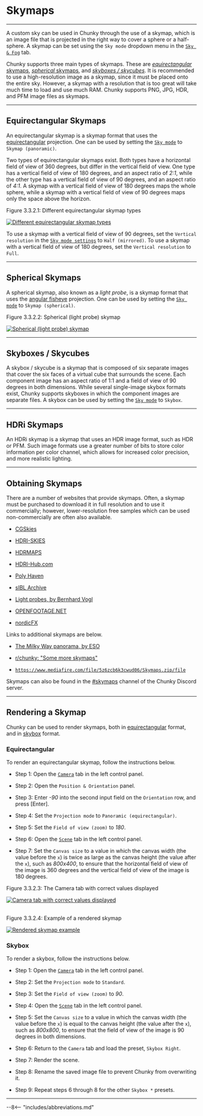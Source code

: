 # Skymaps

---

A custom sky can be used in Chunky through the use of a skymap, which is an image file that is projected in the right way to cover a sphere or a half-sphere. A skymap can be set using the `Sky mode` dropdown menu in the [`Sky & Fog`](../../user_interface/render_controls/sky_and_fog#sky-mode-settings) tab.

Chunky supports three main types of skymaps. These are [*equirectangular* skymaps](#equirectangular-skymaps), [*spherical* skymaps](#spherical-skymaps), and [*skyboxes / skycubes*](#skyboxes-skycubes). It is recommended to use a high-resolution image as a skymap, since it must be placed onto the entire sky. However, a skymap with a resolution that is too great will take much time to load and use much RAM. Chunky supports PNG, JPG, HDR, and PFM image files as skymaps.

---

## Equirectangular Skymaps

An equirectangular skymap is a skymap format that uses the <a href="https://wiki.panotools.org/Equirectangular_Projection" target="_blank">equirectangular</a> projection. One can be used by setting the [`Sky mode`](../../user_interface/render_controls/sky_and_fog#sky-mode-settings) to `Skymap (panoramic)`.

Two types of equirectangular skymaps exist. Both types have a horizontal field of view of 360 degrees, but differ in the vertical field of view. One type has a vertical field of view of 180 degrees, and an aspect ratio of *2:1*, while the other type has a vertical field of view of 90 degrees, and an aspect ratio of *4:1*. A skymap with a vertical field of view of 180 degrees maps the whole sphere, while a skymap with a vertical field of view of 90 degrees maps only the space above the horizon.

<div class="figure" id="figure-3-3-2-1">
  <p class="figure">
  Figure 3.3.2.1: Different equirectangular skymap types
  </p>
  <div class="figureimgcontainer">
    <a href="../../../img/examples/skymaps/skymap_vertical_resolution.png">
      <img class="figure" src="../../../img/examples/skymaps/skymap_vertical_resolution.png" alt="Different equirectangular skymap types">
    </a>
  </div>
</div>

To use a skymap with a vertical field of view of 90 degrees, set the `Vertical resolution` in the [`Sky mode settings`](../../user_interface/render_controls/sky_and_fog#sky-mode-settings) to `Half (mirrored)`. To use a skymap with a vertical field of view of 180 degrees, set the `Vertical resolution` to `Full`.

---

## Spherical Skymaps

A spherical skymap, also known as a *light probe*, is a skymap format that uses the <a href="http://www.paulbourke.net/dome/fisheye/" target="_blank">angular fisheye</a> projection. One can be used by setting the [`Sky mode`](../../user_interface/render_controls/sky_and_fog#sky-mode-settings) to `Skymap (spherical)`.

<div class="figure" id="figure-3-3-2-2">
  <p class="figure">
  Figure 3.3.2.2: Spherical (light probe) skymap
  </p>
  <div class="figureimgcontainer">
    <a href="../../../img/examples/skymaps/light_probe.jpg">
      <img class="figure" src="../../../img/examples/skymaps/light_probe.jpg" alt="Spherical (light probe) skymap">
    </a>
  </div>
</div>

---

## Skyboxes / Skycubes

A skybox / skycube is a skymap that is composed of six separate images that cover the six faces of a virtual cube that surrounds the scene. Each component image has an aspect ratio of 1:1 and a field of view of 90 degrees in both dimensions. While several single-image skybox formats exist, Chunky supports skyboxes in which the component images are separate files. A skybox can be used by setting the [`Sky mode`](../../user_interface/render_controls/sky_and_fog#sky-mode-settings) to `Skybox`.

---

## HDRi Skymaps

An HDRi skymap is a skymap that uses an HDR image format, such as HDR or PFM. Such image formats use a greater number of bits to store color information per color channel, which allows for increased color precision, and more realistic lighting.

---

## Obtaining Skymaps

There are a number of websites that provide skymaps. Often, a skymap must be purchased to download it in full resolution and to use it commercially; however, lower-resolution free samples which can be used non-commercially are often also available.

- <a href="https://cgskies.com/" target="_blank">CGSkies</a>

- <a href="https://hdri-skies.com/hdri-skies/" target="_blank">HDRI-SKIES</a>

- <a href="https://hdrmaps.com/hdri-skies/" target="_blank">HDRMAPS</a>

- <a href="https://www.hdri-hub.com/hdrishop/hdri" target="_blank">HDRI-Hub.com</a>

- <a href="https://polyhaven.com/hdris/skies" target="_blank">Poly Haven</a>

- <a href="http://hdrlabs.com/sibl/archive.html" target="_blank">sIBL Archive</a>

- <a href="http://dativ.at/lightprobes/" target="_blank">Light probes, by Bernhard Vogl</a>

- <a href="https://www.openfootage.net/category/high-dynamic-range-panorama/" target="_blank">OPENFOOTAGE.NET</a>

- <a href="http://www.nordicfx.net/?works=hdri" target="_blank">nordicFX</a>

Links to additional skymaps are below.

- <a href="https://www.eso.org/public/images/eso0932a/" target="_blank">The Milky Way panorama, by ESO</a>

- <a href="https://www.reddit.com/r/chunky/comments/17ts4b/some_more_skymaps/" target="_blank">r/chunky: "Some more skymaps"</a>

- <a href="https://www.mediafire.com/file/5z6zcb6k3cwud06/Skymaps.zip/file" target="_blank">`https://www.mediafire.com/file/5z6zcb6k3cwud06/Skymaps.zip/file`</a>

Skymaps can also be found in the <a href="https://discord.gg/zKnCf6t9Pu" target="_blank">#skymaps</a> channel of the Chunky Discord server.

---

## Rendering a Skymap

Chunky can be used to render skymaps, both in [equirectangular](#equirectangular-skymaps) format, and in [skybox](#skyboxes-skycubes) format.

### Equirectangular

To render an equirectangular skymap, follow the instructions below.

- Step 1: Open the [`Camera`](../../user_interface/render_controls/camera) tab in the left control panel.

- Step 2: Open the `Position & Orientation` panel.

- Step 3: Enter *-90* into the second input field on the `Orientation` row, and press [Enter].

- Step 4: Set the `Projection mode` to `Panoramic (equirectangular)`.

- Step 5: Set the `Field of view (zoom)` to *180*.

- Step 6: Open the [`Scene`](../../user_interface/render_controls/scene) tab in the left control panel.

- Step 7: Set the `Canvas size` to a value in which the canvas width (the value before the `x`) is twice as large as the canvas height (the value after the `x`), such as *800x400*, to ensure that the horizontal field of view of the image is 360 degrees and the vertical field of view of the image is 180 degrees.

<div class="figure" id="figure-3-3-2-3">
  <p class="figure">
  Figure 3.3.2.3: The Camera tab with correct values displayed
  </p>
  <div class="figureimgcontainer">
    <a href="../../../img/examples/skymaps/skymap_camera_tab.png">
      <img class="figure" src="../../../img/examples/skymaps/skymap_camera_tab.png" alt="Camera tab with correct values displayed">
    </a>
  </div>
</div>
<br>

<div class="figure" id="figure-3-3-2-4">
  <p class="figure">
  Figure 3.3.2.4: Example of a rendered skymap
  </p>
  <div class="figureimgcontainer">
    <a href="../../../img/examples/skymaps/skymap_render.png">
      <img class="figure" src="../../../img/examples/skymaps/skymap_render.png" alt="Rendered skymap example">
    </a>
  </div>
</div>

### Skybox

To render a skybox, follow the instructions below.

- Step 1: Open the [`Camera`](../../user_interface/render_controls/camera) tab in the left control panel.

- Step 2: Set the `Projection mode` to `Standard`.

- Step 3: Set the `Field of view (zoom)` to *90*.

- Step 4: Open the [`Scene`](../../user_interface/render_controls/scene) tab in the left control panel.

- Step 5: Set the `Canvas size` to a value in which the canvas width (the value before the `x`) is equal to the canvas height (the value after the `x`), such as *800x800*, to ensure that the field of view of the image is 90 degrees in both dimensions.

- Step 6: Return to the `Camera` tab and load the preset, `Skybox Right`.

- Step 7: Render the scene.

- Step 8: Rename the saved image file to prevent Chunky from overwriting it.

- Step 9: Repeat steps 6 through 8 for the other `Skybox *` presets.

---

--8<-- "includes/abbreviations.md"

